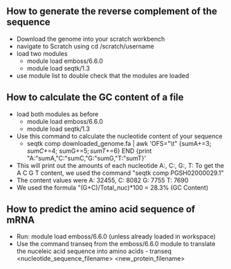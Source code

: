 ## How to generate the reverse complement of the sequence
- Download the genome into your scratch workbench
- navigate to Scratch using cd /scratch/username
- load two modules
    - module load emboss/6.6.0
    - module load seqtk/1.3
- use module list to double check that the modules are loaded

## How to calculate the GC content of a file 
- load both modules as before
    - module load emboss/6.6.0
    - module load seqtk/1.3
- Use this command to calculate the nucleotide content of your sequence
    - seqtk comp downloaded_genome.fa | awk 'OFS="\t" {sumA+=$3; sumC+=$4; sumG+=$5; sumT+=$6} END {print "A:"sumA,"C:"sumC,"G:"sumG,"T:"sumT}'
- This will print out the amounts of each nucleotide A:, C:, G:, T:
To get  the A C G T content, we used the command "seqtk comp PGSH02000029.1"
- The content values were A: 32455, C: 8082 G: 7755 T: 7690
- We used the formula "(G+C)/Total_nuc)*100 = 28.3%  (GC Content)
## How to predict the amino acid sequence of mRNA 
- Run: module load emboss/6.6.0 (unless already loaded in workspace)
- Use the command transeq from the emboss/6.6.0 module to translate the nuceleic acid sequence into amino acids
      - transeq <nucleotide_sequence_filename> <new_protein_filename>
